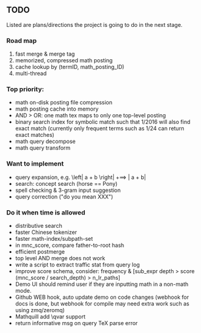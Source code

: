 ## TODO
Listed are plans/directions the project is going to do
in the next stage.


### Road map
1. fast merge & merge tag
2. memorized, compressed math posting
3. cache lookup by (termID, math_posting_ID)
4. multi-thread

### Top priority:
* math on-disk posting file compression
* math posting cache into memory
* AND > OR: one math tex maps to only one top-level posting
* binary search index for symbolic match such that 1/2016 will also find exact match (currently only frequent terms such as 1/24 can return exact matches)
* math query decompose
* math query transform

### Want to implement
* query expansion, e.g. \left| a + b \right| +==> | a + b| 
* search: concept search (horse == Pony)
* spell checking & 3-gram input suggestion
* query correction ("do you mean XXX")

### Do it when time is allowed
* distributive search
* faster Chinese tokenizer
* faster math-index/subpath-set
* in mnc\_score, compare father-to-root hash
* efficient postmerge
* top level AND merge does not work
* write a script to extract traffic stat from query log
* improve score schema, consider:
	frequency & [sub\_expr depth > score (mnc\_score / search\_depth) > n\_lr\_paths]
* Demo UI should remind user if they are inputting math in a non-math mode.
* Github WEB hook, auto update demo on code changes (webhook for docs is done, but webhook for compile may need extra work such as using zmq/zeromq)
* Mathquill add \qvar support
* return informative msg on query TeX parse error
